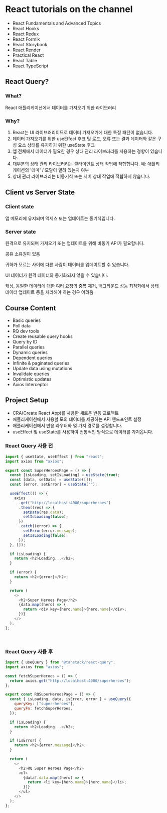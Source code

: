 # React tutorials on the channel
- React Fundamentals and Advanced Topics
- React Hooks
- React Redux
- React Formik
- React Storybook
- React Render
- Practical React
- React Table
- React TypeScript

## React Query? 
### What? 
React 애플리케이션에서 데이터를 가져오기 위한 라이브러리

### Why? 
1. React는 UI 라이브러리이므로 데이터 가져오기에 대한 특정 패턴이 없습니다.
2. 데이터 가져오기를 위한 useEffect 후크 및 로드, 오류 또는 결과 데이터와 같은 구성 요소 상태를 유지하기 위한 useState 후크
3. 앱 전체에서 데이터가 필요한 경우 상태 관리 라이브러리를 사용하는 경향이 있습니다.
4. 대부분의 상태 관리 라이브러리는 클라이언트 상태 작업에 적합합니다. 예: 애플리케이션의 '테마' / 모달이 열려 있는지 여부
5. 상태 관리 라이브러리는 비동기식 또는 서버 상태 작업에 적합하지 않습니다.

## Client vs Server State
### Client state
앱 메모리에 유지되며 액세스 또는 업데이트는 동기식입니다.
### Server state 
원격으로 유지되며 가져오기 또는 업데이트를 위해 비동기 API가 필요합니다.

공유 소유권이 있음

귀하가 모르는 사이에 다른 사람이 데이터를 업데이트할 수 있습니다.

Ul 데이터가 원격 데이터와 동기화되지 않을 수 있습니다.

캐싱, 동일한 데이터에 대한 여러 요청의 중복 제거, 백그라운드 성능 최적화에서 상태 데이터 업데이트 등을 처리해야 하는 경우 어려움

## Course Content
- Basic queries
- Poll data
- RQ dev tools 
- Create reusable query hooks 
- Query by ID
- Parallel queries
- Dynamic queries
- Dependent queries 
- Infinite & paginated queries 
- Update data using mutations 
- Invalidate queries 
- Optimistic updates
- Axios Interceptor

## Project Setup 
- CRA(Create React App)를 사용한 새로운 반응 프로젝트
- 애플리케이션에서 사용할 모의 데이터를 제공하는 API 엔드포인트 설정
- 애플리케이션에서 반응 라우터와 몇 가지 경로를 설정합니다.
- useEffect 및 useState를 사용하여 전통적인 방식으로 데이터를 가져옵니다.

### React Query 사용 전 
```js
import { useState, useEffect } from "react";
import axios from "axios";

export const SuperHeroesPage = () => {
  const [isLoading, setIsLoading] = useState(true);
  const [data, setData] = useState([]);
  const [error, setError] = useState("");

  useEffect(() => {
    axios
      .get("http://localhost:4000/superheroes")
      .then((res) => {
        setData(res.data);
        setIsLoading(false);
      })
      .catch((error) => {
        setError(error.message);
        setIsLoading(false);
      });
  }, []);

  if (isLoading) {
    return <h2>Loading...</h2>;
  }

  if (error) {
    return <h2>{error}</h2>;
  }

  return (
    <>
      <h2>Super Heroes Page</h2>
      {data.map((hero) => {
        return <div key={hero.name}>{hero.name}</div>;
      })}
    </>
  );
};


```

<br>

### React Query 사용 후 
```js
import { useQuery } from "@tanstack/react-query";
import axios from "axios";

const fetchSuperHeroes = () => {
  return axios.get("http://localhost:4000/superheroes");
};

export const RQSuperHeroesPage = () => {
  const { isLoading, data, isError, error } = useQuery({
    queryKey: ["super-heroes"],
    queryFn: fetchSuperHeroes,
  });

  if (isLoading) {
    return <h2>Loading...</h2>;
  }

  if (isError) {
    return <h2>{error.message}</h2>;
  }

  return (
    <>
      <h2>RQ Super Heroes Page</h2>
      <ul>
        {data?.data.map((hero) => {
          return <li key={hero.name}>{hero.name}</li>;
        })}
      </ul>
    </>
  );
};

```